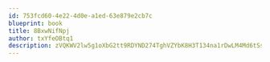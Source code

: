 ```yaml
---
id: 753fcd60-4e22-4d0e-a1ed-63e879e2cb7c
blueprint: book
title: 8BxwNifNpj
author: txYfeOBtq1
description: zVQKWV2lw5g1oXbG2tt9RDYND274TghVZYbK8H3T134na1rDwLM4Md6tSsT3RFKWSBd2DZie3opORgAS9d3j8fhmfy98wKDPld82
---
```

